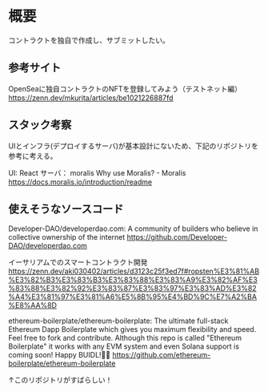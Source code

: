 # 概要

コントラクトを独自で作成し、サブミットしたい。

## 参考サイト

OpenSeaに独自コントラクトのNFTを登録してみよう（テストネット編） https://zenn.dev/mkurita/articles/be1021226887fd

## スタック考察

UIとインフラ(デプロイするサーバ)が基本設計にないため、下記のリポジトリを参考に考える。

UI: React
サーバ： moralis
Why use Moralis? - Moralis https://docs.moralis.io/introduction/readme

## 使えそうなソースコード

Developer-DAO/developerdao.com: A community of builders who believe in collective ownership of the internet https://github.com/Developer-DAO/developerdao.com

イーサリアムでのスマートコントラクト開発 https://zenn.dev/aki030402/articles/d3123c25f3ed7f#ropsten%E3%81%AB%E3%82%B3%E3%83%B3%E3%83%88%E3%83%A9%E3%82%AF%E3%83%88%E3%82%92%E3%83%87%E3%83%97%E3%83%AD%E3%82%A4%E3%81%97%E3%81%A6%E5%8B%95%E4%BD%9C%E7%A2%BA%E8%AA%8D

ethereum-boilerplate/ethereum-boilerplate: The ultimate full-stack Ethereum Dapp Boilerplate which gives you maximum flexibility and speed. Feel free to fork and contribute. Although this repo is called "Ethereum Boilerplate" it works with any EVM system and even Solana support is coming soon! Happy BUIDL!👷‍♂️ https://github.com/ethereum-boilerplate/ethereum-boilerplate

↑このリポジトリがすばらしい！